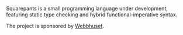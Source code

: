 Squarepants is a small programming language under development, featuring static type checking and hybrid functional-imperative syntax.

The project is sponsored by [Webbhuset](https://webbhuset.se/).
